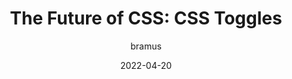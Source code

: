 ---
author: bramus
date: 2022-04-20
permalink: false
publisher: bramusblog
tags:
  - css
target_url: https://www.bram.us/2022/04/20/the-future-of-css-css-toggles/
title: "The Future of CSS: CSS Toggles"
---